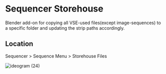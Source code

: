 # Sequencer Storehouse
Blender add-on for copying all VSE-used files(except image-sequences) to a specific folder and updating the strip paths accordingly.

## Location
Sequencer > Sequence Menu > Storehouse Files

![ideogram (24)](https://github.com/tin2tin/sequencer_storehouse/assets/1322593/ad8a0be8-c166-4eba-852e-bdec98d9d397)
